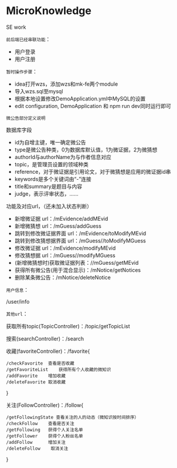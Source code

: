 # MicroKnowledge
SE work

`前后端已经串联功能`：

- 用户登录
- 用户注册



`暂时操作步骤`：

- idea打开wzs，添加wzs和mk-fe两个module
- 导入wzs.sql至mysql
- 根据本地设置修改DemoApplication.yml中MySQL的设置
- edit configuration, DemoApplication 和 npm run dev同时运行即可



`微公告部分定义说明`

数据库字段

- id为自增主键，唯一确定微公告
- type是微公告种类，0为数据库默认值，1为微证据，2为微猜想
- authorId与authorName为与作者信息对应
- topic，是管理员设置的领域种类
- reference，对于微证据是引用论文，对于微猜想是应用的微证据id串
- keywords是多个关键词由“-”连接
- title和summary是题目与内容
- judge，表示评审状态，……

功能及对应url，（还未加入状态判断）

- 新增微证据 url：/mEvidence/addMEvid
- 新增微猜想 url：/mGuess/addGuess
- 跳转到修改微证据界面 url：/mEvidence/toModifyMEvid
- 跳转到修改猜想据界面 url：/mGuess//toModifyMGuess
- 修改微证据 url：/mEvidence/modifyMEvid
- 修改猜想据 url：/mGuess//modifyMGuess
- (新增微猜想时)获取微证据列表：//mGuess/getMEvid
- 获得所有微公告(用于混合显示)：/mNotice/getNotices
- 删除某条微公告：/mNotice/deleteNotice



`用户信息`：

/user/info

`其他url`：

获取所有topic(TopicController)：/topic/getTopicList

搜索(searchController)：/search

收藏(favoriteController)：/favorite{

```
/checkFavorite	查看是否收藏
/getFavoriteList	获得所有个人收藏的微知识
/addFavorite	增加收藏
/deleteFavorite	取消收藏
```

}

关注(FollowController)：/follow{

```
/getFollowingState 查看关注的人的动态（微知识按时间排序）
/checkFollow	查看是否关注
/getFollowing	获得个人关注名单
/getFollower	获得个人粉丝名单
/addFollow		增加关注
/deleteFollow    取消关注
```

}